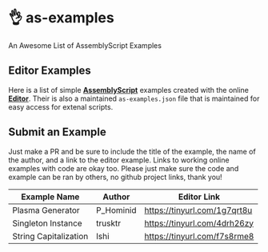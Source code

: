 # 👌 as-examples
An Awesome List of AssemblyScript Examples

## Editor Examples 
Here is a list of simple [**AssemblyScript**](https://www.assemblyscript.org/) examples created with the online [**Editor**](https://www.assemblyscript.org/editor.html). Their is also a maintained `as-examples.json` file that is maintained for easy access for extenal scripts.

## Submit an Example
Just make a PR and be sure to include the title of the example, the name of the author, and a link to the editor example. Links to working online examples with code are okay too. Please just make sure the code and example can be ran by others, no github project links, thank you!

Example Name          | Author    | Editor Link
----------------      | ------    | ------------
Plasma Generator      | P_Hominid | https://tinyurl.com/1g7qrt8u
Singleton Instance    | trusktr   | https://tinyurl.com/4drh26zy
String Capitalization | Ishi      | https://tinyurl.com/f7s8rme8
